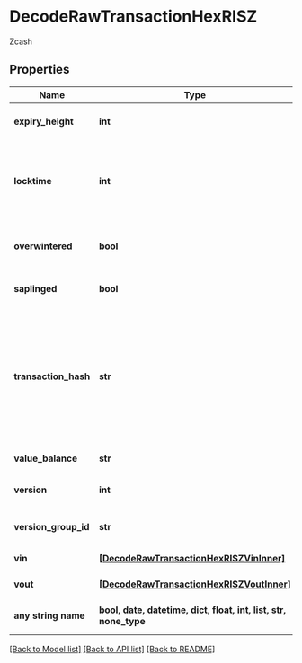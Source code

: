 # DecodeRawTransactionHexRISZ

Zcash

## Properties
Name | Type | Description | Notes
------------ | ------------- | ------------- | -------------
**expiry_height** | **int** | Represents a block height after which the transaction will expire. | 
**locktime** | **int** | Represents the locktime on the transaction on the specific blockchain, i.e. the blockheight at which the transaction is valid. | 
**overwintered** | **bool** | \&quot;Overwinter\&quot; is the network upgrade for the Zcash blockchain. | 
**saplinged** | **bool** | Defines if the transaction includes sapling or not. | 
**transaction_hash** | **str** | Represents the same as transactionId for account-based protocols like Ethereum, while it could be different in UTXO-based protocols like Bitcoin. E.g., in UTXO-based protocols hash is different from transactionId for SegWit transactions. | 
**value_balance** | **str** | Defines the transaction value balance. | 
**version** | **int** | Represents the transaction version number. | 
**version_group_id** | **str** | Represents the transaction version group ID | 
**vin** | [**[DecodeRawTransactionHexRISZVinInner]**](DecodeRawTransactionHexRISZVinInner.md) | Represents the Inputs of the transaction | 
**vout** | [**[DecodeRawTransactionHexRISZVoutInner]**](DecodeRawTransactionHexRISZVoutInner.md) | Represents the Inputs of the transaction | 
**any string name** | **bool, date, datetime, dict, float, int, list, str, none_type** | any string name can be used but the value must be the correct type | [optional]

[[Back to Model list]](../README.md#documentation-for-models) [[Back to API list]](../README.md#documentation-for-api-endpoints) [[Back to README]](../README.md)


